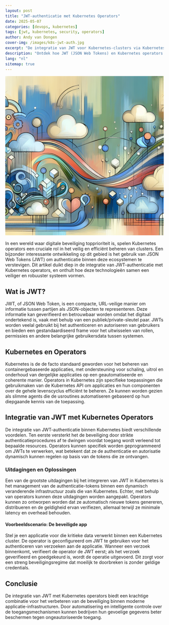 ```yaml
---
layout: post
title: "JWT-authenticatie met Kubernetes Operators"
date: 2025-05-07
categories: [devops, kubernetes]
tags: [jwt, kubernetes, security, operators]
author: Andy van Dongen
cover-img: /images/k8s-jwt-auth.jpg
excerpt: "De integratie van JWT voor Kubernetes-clusters via Kubernetes operators benadrukt geavanceerde methodologieën voor veilig clustermanagement."
description: "Ontdek hoe JWT (JSON Web Tokens) en Kubernetes operators samenwerken om de beveiliging van Kubernetes-clusters te versterken door automatisering en slimme managementpraktijken."
lang: "nl"
sitemap: true
---
```


![](/images/k8s-jwt-auth.jpg)

In een wereld waar digitale beveiliging topprioriteit is, spelen Kubernetes operators een cruciale rol in het veilig en efficiënt beheren van clusters. Een bijzonder interessante ontwikkeling op dit gebied is het gebruik van JSON Web Tokens (JWT) om authenticatie binnen deze ecosystemen te verstevigen. Dit artikel duikt diep in de integratie van JWT-authenticatie met Kubernetes operators, en onthult hoe deze technologieën samen een veiliger en robuuster systeem vormen.

## Wat is JWT?
JWT, of JSON Web Token, is een compacte, URL-veilige manier om informatie tussen partijen als JSON-objecten te representeren. Deze informatie kan geverifieerd en betrouwbaar worden omdat het digitaal ondertekend is, vaak met behulp van een publiek/private-sleutel paar. JWTs worden veelal gebruikt bij het authenticeren en autoriseren van gebruikers en bieden een gestandaardiseerd frame voor het uitwisselen van rollen, permissies en andere belangrijke gebruikersdata tussen systemen.

## Kubernetes en Operators
Kubernetes is de de facto standaard geworden voor het beheren van containergebaseerde applicaties, met ondersteuning voor schaling, uitrol en onderhoud van dergelijke applicaties op een geautomatiseerde en coherente manier. Operators in Kubernetes zijn specifieke toepassingen die gebruikmaken van de Kubernetes API om applicaties en hun componenten over de gehele levenscyclus efficiënt te beheren. Ze kunnen worden gezien als slimme agents die de usroutines automatiseren gebaseerd op hun diepgaande kennis van de toepassing.

## Integratie van JWT met Kubernetes Operators
De integratie van JWT-authenticatie binnen Kubernetes biedt verschillende voordelen. Ten eerste versterkt het de beveiliging door strikte authenticatieprocedures af te dwingen voordat toegang wordt verleend tot bepaalde resources. Operators kunnen specifiek worden geprogrammeerd om JWTs te verwerken, wat betekent dat ze de authenticatie en autorisatie dynamisch kunnen regelen op basis van de tokens die ze ontvangen.

### Uitdagingen en Oplossingen
Een van de grootste uitdagingen bij het integreren van JWT in Kubernetes is het management van de authenticatie-tokens binnen een dynamisch veranderende infrastructuur zoals die van Kubernetes. Echter, met behulp van operators kunnen deze uitdagingen worden aangepakt. Operators kunnen zo ontworpen worden dat ze automatisch nieuwe tokens genereren, distribueren en de geldigheid ervan verifiezen, allemaal terwijl ze minimale latency en overhead behouden.

#### Voorbeeldscenario: De beveiligde app
Stel je een applicatie voor die kritieke data verwerkt binnen een Kubernetes cluster. De operator is geconfigureerd om JWT te gebruiken voor het authenticeren van verzoeken aan de applicatie. Wanneer een verzoek binnenkomt, verifieert de operator de JWT eerst; als het verzoek geverifieerd en goedgekeurd is, wordt de operatie uitgevoerd. Dit zorgt voor een streng beveiligingsregime dat moeilijk te doorbreken is zonder geldige credentials.

## Conclusie
De integratie van JWT met Kubernetes operators biedt een krachtige combinatie voor het verbeteren van de beveiliging binnen moderne applicatie-infrastructuren. Door automatisering en intelligente controle over de toegangsmechanismen kunnen bedrijven hun gevoelige gegevens beter beschermen tegen ongeautoriseerde toegang.